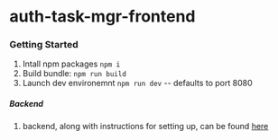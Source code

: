 # auth-task-mgr-frontend

### Getting Started

1) Intall npm packages `npm i`
2) Build bundle: `npm run build`
3) Launch dev environemnt `npm run dev` -- defaults to port 8080

##### Backend
1) backend, along with instructions for setting up, can be found [here](https://github.com/bsl333/auth-task-manager-server)
